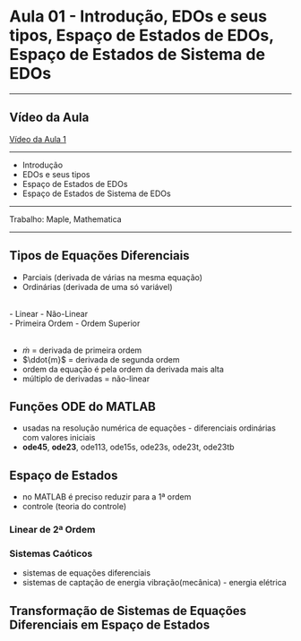 # Aula 01 - Introdução, EDOs e seus tipos, Espaço de Estados de EDOs, Espaço de Estados de Sistema de EDOs

---

## Vídeo da Aula
[Vídeo da Aula 1](https://drive.google.com/file/d/1nxTShEMGQRCH6AruxdMORHuir_3ojtu0/view)

---

- Introdução
- EDOs e seus tipos
- Espaço de Estados de EDOs
- Espaço de Estados de Sistema de EDOs

---

Trabalho:
Maple, Mathematica

----

## Tipos de Equações Diferenciais
- Parciais (derivada de várias na mesma equação)
- Ordinárias (derivada de uma só variável)
<br>
- Linear 
- Não-Linear
<br>
- Primeira Ordem
- Ordem Superior
<br><br>


- $\dot{m}$ = derivada de primeira ordem
- $\ddot{m}$ = derivada de segunda ordem 
- ordem da equação é pela ordem da derivada mais alta
- múltiplo de derivadas = não-linear

## Funções ODE do MATLAB
- usadas na resolução numérica de equações - diferenciais ordinárias com valores iniciais
- **ode45**, **ode23**, ode113, ode15s, ode23s, ode23t, ode23tb

## Espaço de Estados
- no MATLAB é preciso reduzir para a 1ª ordem
- controle (teoria do controle)

### Linear de 2ª Ordem

### Sistemas Caóticos
- sistemas de equações diferenciais
- sistemas de captação de energia vibração(mecânica) - energia elétrica

## Transformação de Sistemas de Equações Diferenciais em Espaço de Estados